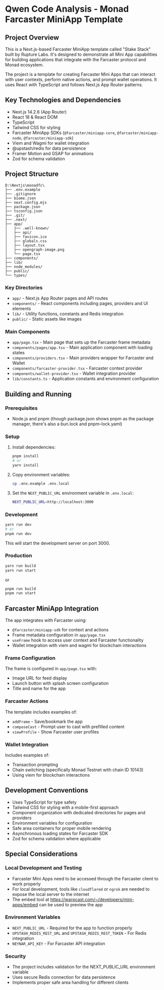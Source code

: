 # Qwen Code Analysis - Monad Farcaster MiniApp Template

## Project Overview

This is a Next.js-based Farcaster MiniApp template called "Stake Stack" built by Rupture Labs. It's designed to demonstrate all Mini App capabilities for building applications that integrate with the Farcaster protocol and Monad ecosystem.

The project is a template for creating Farcaster Mini Apps that can interact with user contexts, perform native actions, and prompt wallet operations. It uses React with TypeScript and follows Next.js App Router patterns.

## Key Technologies and Dependencies

- Next.js 14.2.6 (App Router)
- React 18 & React DOM
- TypeScript
- Tailwind CSS for styling
- Farcaster MiniApp SDKs (`@farcaster/miniapp-core`, `@farcaster/miniapp-node`, `@farcaster/miniapp-sdk`)
- Viem and Wagmi for wallet integration
- @upstash/redis for data persistence
- Framer Motion and GSAP for animations
- Zod for schema validation

## Project Structure

```
D:\Nextjs\monadfc\
├── .env.example
├── .gitignore
├── biome.json
├── next.config.mjs
├── package.json
├── tsconfig.json
├── .git/
├── .next/
├── app/
│   ├── .well-known/
│   ├── api/
│   ├── favicon.ico
│   ├── globals.css
│   ├── layout.tsx
│   ├── opengraph-image.png
│   └── page.tsx
├── components/
├── lib/
├── node_modules/
├── public/
└── types/
```

### Key Directories

- `app/` - Next.js App Router pages and API routes
- `components/` - React components including pages, providers and UI elements
- `lib/` - Utility functions, constants and Redis integration
- `public/` - Static assets like images

### Main Components

- `app/page.tsx` - Main page that sets up the Farcaster frame metadata
- `components/pages/app.tsx` - Main application component with loading states
- `components/providers.tsx` - Main providers wrapper for Farcaster and Wallet
- `components/farcaster-provider.tsx` - Farcaster context provider
- `components/wallet-provider.tsx` - Wallet integration provider
- `lib/constants.ts` - Application constants and environment configuration

## Building and Running

### Prerequisites
- Node.js and pnpm (though package.json shows pnpm as the package manager, there's also a bun.lock and pnpm-lock.yaml)

### Setup
1. Install dependencies:
   ```bash
   pnpm install
   # or
   yarn install
   ```

2. Copy environment variables:
   ```bash
   cp .env.example .env.local
   ```

3. Set the `NEXT_PUBLIC_URL` environment variable in `.env.local`:
   ```bash
   NEXT_PUBLIC_URL=http://localhost:3000
   ```

### Development
```bash
yarn run dev
# or
pnpm run dev
```

This will start the development server on port 3000.

### Production
```bash
yarn run build
yarn run start
```
or
```bash
pnpm run build
pnpm run start
```

## Farcaster MiniApp Integration

The app integrates with Farcaster using:
- `@farcaster/miniapp-sdk` for context and actions
- Frame metadata configuration in `app/page.tsx`
- `useFrame` hook to access user context and Farcaster functionality
- Wallet integration with viem and wagmi for blockchain interactions

### Frame Configuration
The frame is configured in `app/page.tsx` with:
- Image URL for feed display
- Launch button with splash screen configuration
- Title and name for the app

### Farcaster Actions
The template includes examples of:
- `addFrame` - Save/bookmark the app
- `composeCast` - Prompt user to cast with prefilled content
- `viewProfile` - Show Farcaster user profiles

### Wallet Integration
Includes examples of:
- Transaction prompting
- Chain switching (specifically Monad Testnet with chain ID 10143)
- Using viem for blockchain interactions

## Development Conventions

- Uses TypeScript for type safety
- Tailwind CSS for styling with a mobile-first approach
- Component organization with dedicated directories for pages and providers
- Environment variables for configuration
- Safe area containers for proper mobile rendering
- Asynchronous loading states for Farcaster SDK
- Zod for schema validation where applicable

## Special Considerations

### Local Development and Testing
- Farcaster Mini Apps need to be accessed through the Farcaster client to work properly
- For local development, tools like `cloudflared` or `ngrok` are needed to expose the local server to the internet
- The embed tool at https://warpcast.com/~/developers/mini-apps/embed can be used to preview the app

### Environment Variables
- `NEXT_PUBLIC_URL` - Required for the app to function properly
- `UPSTASH_REDIS_REST_URL` and `UPSTASH_REDIS_REST_TOKEN` - For Redis integration
- `NEYNAR_API_KEY` - For Farcaster API integration

### Security
- The project includes validation for the NEXT_PUBLIC_URL environment variable
- Uses secure Redis connection for data persistence
- Implements proper safe area handling for different clients